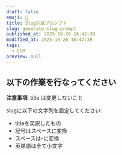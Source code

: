 ```yaml
---
draft: false
emoji: 🤖
title: Slug生成プロンプト
slug: generate-slug-prompt
published_at: 2025-10-26 16:42:39
modified_at: 2025-10-26 16:42:39
tags:
  - LLM
preview: null
---
```


## 以下の作業を行なってください

**注意事項**: title は変更しないこと

slugに以下の文字列を設定してください:

- titleを英訳したもの
- 記号はスペースに変換
- スペースは-に変換
- 英単語は全て小文字
